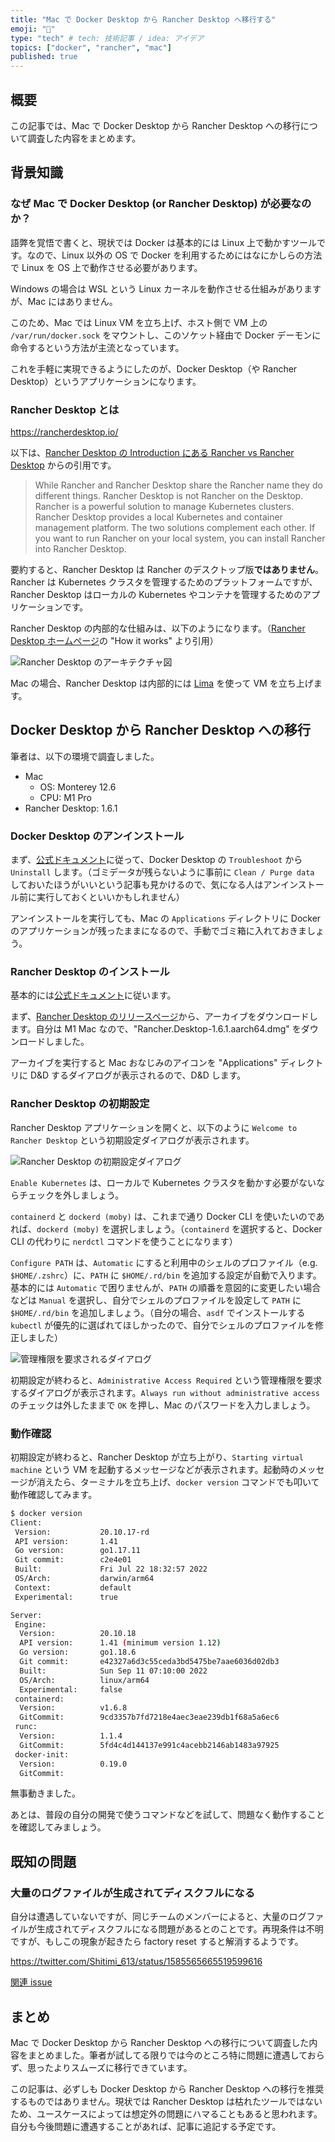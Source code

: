 ```yaml
---
title: "Mac で Docker Desktop から Rancher Desktop へ移行する"
emoji: "🐳"
type: "tech" # tech: 技術記事 / idea: アイデア
topics: ["docker", "rancher", "mac"]
published: true
---
```


## 概要

この記事では、Mac で Docker Desktop から Rancher Desktop への移行について調査した内容をまとめます。

## 背景知識

### なぜ Mac で Docker Desktop (or Rancher Desktop) が必要なのか？

語弊を覚悟で書くと、現状では Docker は基本的には Linux 上で動かすツールです。なので、Linux 以外の OS で Docker を利用するためにはなにかしらの方法で Linux を OS 上で動作させる必要があります。

Windows の場合は WSL という Linux カーネルを動作させる仕組みがありますが、Mac にはありません。

このため、Mac では Linux VM を立ち上げ、ホスト側で VM 上の `/var/run/docker.sock` をマウントし、このソケット経由で Docker デーモンに命令するという方法が主流となっています。

これを手軽に実現できるようにしたのが、Docker Desktop（や Rancher Desktop）というアプリケーションになります。

### Rancher Desktop とは

https://rancherdesktop.io/

以下は、[Rancher Desktop の Introduction にある Rancher vs Rancher Desktop](https://docs.rancherdesktop.io/#rancher-vs-rancher-desktop) からの引用です。

> While Rancher and Rancher Desktop share the Rancher name they do different things. Rancher Desktop is not Rancher on the Desktop. Rancher is a powerful solution to manage Kubernetes clusters. Rancher Desktop provides a local Kubernetes and container management platform. The two solutions complement each other.
> If you want to run Rancher on your local system, you can install Rancher into Rancher Desktop.

要約すると、Rancher Desktop は Rancher のデスクトップ版**ではありません**。Rancher は Kubernetes クラスタを管理するためのプラットフォームですが、Rancher Desktop はローカルの Kubernetes やコンテナを管理するためのアプリケーションです。

Rancher Desktop の内部的な仕組みは、以下のようになります。（[Rancher Desktop ホームページ](https://rancherdesktop.io/)の "How it works" より引用）

![Rancher Desktop のアーキテクチャ図](/images/migrate-from-docker-desktop-to-rancher-desktop-on-mac/how-it-works-rancher-desktop.png)

Mac の場合、Rancher Desktop は内部的には [Lima](https://github.com/lima-vm/lima) を使って VM を立ち上げます。

## Docker Desktop から Rancher Desktop への移行

筆者は、以下の環境で調査しました。

- Mac
  - OS: Monterey 12.6
  - CPU: M1 Pro
- Rancher Desktop: 1.6.1

### Docker Desktop のアンインストール

まず、[公式ドキュメント](https://docs.docker.com/desktop/uninstall/)に従って、Docker Desktop の `Troubleshoot` から `Uninstall` します。（ゴミデータが残らないように事前に `Clean / Purge data` しておいたほうがいいという記事も見かけるので、気になる人はアンインストール前に実行しておくといいかもしれません）

アンインストールを実行しても、Mac の `Applications` ディレクトリに Docker のアプリケーションが残ったままになるので、手動でゴミ箱に入れておきましょう。

### Rancher Desktop のインストール

基本的には[公式ドキュメント](https://docs.rancherdesktop.io/getting-started/installation/)に従います。

まず、[Rancher Desktop のリリースページ](https://github.com/rancher-sandbox/rancher-desktop/releases)から、アーカイブをダウンロードします。自分は M1 Mac なので、"Rancher.Desktop-1.6.1.aarch64.dmg" をダウンロードしました。

アーカイブを実行すると Mac おなじみのアイコンを "Applications" ディレクトリに D&D するダイアログが表示されるので、D&D します。

### Rancher Desktop の初期設定

Rancher Desktop アプリケーションを開くと、以下のように `Welcome to Rancher Desktop` という初期設定ダイアログが表示されます。

![Rancher Desktop の初期設定ダイアログ](/images/migrate-from-docker-desktop-to-rancher-desktop-on-mac/welcome-to-rancher-desktop.png)

`Enable Kubernetes` は、ローカルで Kubernetes クラスタを動かす必要がないならチェックを外しましょう。

`containerd` と `dockerd (moby)` は、これまで通り Docker CLI を使いたいのであれば、`dockerd (moby)` を選択しましょう。（`containerd` を選択すると、Docker CLI の代わりに `nerdctl` コマンドを使うことになります）

`Configure PATH` は、`Automatic` にすると利用中のシェルのプロファイル（e.g. `$HOME/.zshrc`）に、`PATH` に `$HOME/.rd/bin` を追加する設定が自動で入ります。基本的には `Automatic` で困りませんが、`PATH` の順番を意図的に変更したい場合などは `Manual` を選択し、自分でシェルのプロファイルを設定して `PATH` に `$HOME/.rd/bin` を追加しましょう。（自分の場合、`asdf` でインストールする `kubectl` が優先的に選ばれてほしかったので、自分でシェルのプロファイルを修正しました）

![管理権限を要求されるダイアログ](/images/migrate-from-docker-desktop-to-rancher-desktop-on-mac/administrative-access-required.png)

初期設定が終わると、`Administrative Access Required` という管理権限を要求するダイアログが表示されます。`Always run without administrative access` のチェックは外したままで `OK` を押し、Mac のパスワードを入力しましょう。

### 動作確認

初期設定が終わると、Rancher Desktop が立ち上がり、`Starting virtual machine` という VM を起動するメッセージなどが表示されます。起動時のメッセージが消えたら、ターミナルを立ち上げ、`docker version` コマンドでも叩いて動作確認してみます。

```bash
$ docker version
Client:
 Version:           20.10.17-rd
 API version:       1.41
 Go version:        go1.17.11
 Git commit:        c2e4e01
 Built:             Fri Jul 22 18:32:57 2022
 OS/Arch:           darwin/arm64
 Context:           default
 Experimental:      true

Server:
 Engine:
  Version:          20.10.18
  API version:      1.41 (minimum version 1.12)
  Go version:       go1.18.6
  Git commit:       e42327a6d3c55ceda3bd5475be7aae6036d02db3
  Built:            Sun Sep 11 07:10:00 2022
  OS/Arch:          linux/arm64
  Experimental:     false
 containerd:
  Version:          v1.6.8
  GitCommit:        9cd3357b7fd7218e4aec3eae239db1f68a5a6ec6
 runc:
  Version:          1.1.4
  GitCommit:        5fd4c4d144137e991c4acebb2146ab1483a97925
 docker-init:
  Version:          0.19.0
  GitCommit:        
```

無事動きました。

あとは、普段の自分の開発で使うコマンドなどを試して、問題なく動作することを確認してみましょう。

## 既知の問題

### 大量のログファイルが生成されてディスクフルになる

自分は遭遇していないですが、同じチームのメンバーによると、大量のログファイルが生成されてディスクフルになる問題があるとのことです。再現条件は不明ですが、もしこの現象が起きたら factory reset すると解消するようです。

https://twitter.com/Shitimi_613/status/1585565665519599616

[関連 issue](https://github.com/rancher-sandbox/rancher-desktop/issues/1942)

## まとめ

Mac で Docker Desktop から Rancher Desktop への移行について調査した内容をまとめました。筆者が試してる限りでは今のところ特に問題に遭遇しておらず、思ったよりスムーズに移行できています。

この記事は、必ずしも Docker Desktop から Rancher Desktop への移行を推奨するものではありません。現状では Rancher Desktop は枯れたツールではないため、ユースケースによっては想定外の問題にハマることもあると思われます。自分も今後問題に遭遇することがあれば、記事に追記する予定です。
